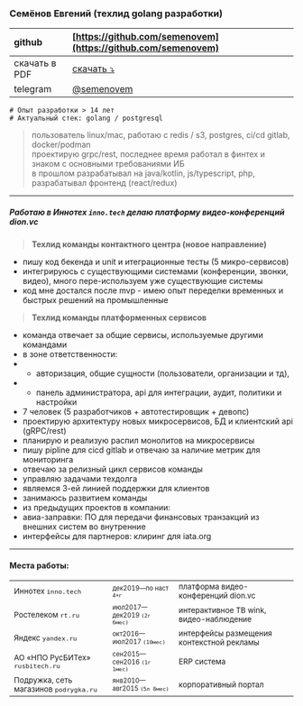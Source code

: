 ### Семёнов Евгений (техлид golang разработки)

| github        | [https://github.com/semenovem](https://github.com/semenovem)          |
|:--------------|:----------------------------------------------------------------------|
| скачать в PDF | [скачать ⤵️](https://github.com/semenovem/whoami/raw/main/resume.pdf) |
| telegram      | [@semenovem](https://t.me/semenovem)                                  |

```
# Опыт разработки > 14 лет
# Актуальный стек: golang / postgresql
```
> пользователь linux/mac, работаю с redis / s3, postgres, ci/cd gitlab, docker/podman  
> проектирую grpc/rest, последнее время работал в финтех и знаком с основными требованиями ИБ  
> в прошлом разрабатывал на java/kotlin, js/typescript, php, разрабатывал фронтенд (react/redux)  
<hr />

##### Работаю в Иннотех `inno.tech` делаю платформу видео-конференций dion.vc
> **Техлид команды контактного центра (новое направление)**  
- пишу код бекенда и unit и итеграционные тесты (5 микро-сервисов)  
- интегрируюсь с существующими системами (конференции, звонки, видео), много пере-используем уже существующие системы
- код мне достался после mvp - имею опыт переделки временных и быстрых решений на промышленные  
  

> **Техлид команды платформенных сервисов**
- команда отвечает за общие сервисы, используемые другими командами
- в зоне ответственности: 
- - авторизация, общие сущности (пользователи, организации и тд),
- - панель администратора, api для интеграции, аудит, политики и настройки
- 7 человек (5 разработчиков + автотестировщик + девопс)
- проектирую архитектуру новых микросервисов, БД и клиентский api (gRPC/rest) 
- планирую и реализую распил монолитов на микросервисы
- пишу pipline для cicd gitlab и отвечаю за наличие метрик для мониторинга
- отвечаю за релизный цикл сервисов команды 
- управляю задачами техдолга
- являемся 3-ей линией поддержки для клиентов
- занимаюсь развитием команды
- из предыдущих проектов в компании:
- авиа-заправки: ПО для передачи финансовых транзакций из внешних систем во внутренние
- интерфейсы для партнеров: клиринг для iata.org


<hr />  

#### Места работы:

|                                             |                                       |                                                                       |
|---------------------------------------------|:--------------------------------------|:----------------------------------------------------------------------|
| <sub>Иннотех `inno.tech`                    | <sub><sub>дек2019—по наст `4+г`       | <sub>платформа видео-конференций dion.vc |
| <sub>Ростелеком `rt.ru`                     | <sub><sub>июл2017—дек2019 `(2г 6мес)` | <sub>интерактивное ТВ wink, видео-наблюдение                          |
| <sub>Яндекс `yandex.ru`                     | <sub><sub>окт2016—июл2017 `(10мес)`   | <sub>интерфейсы размещения контекстной рекламы                        |
| <sub>АО «НПО РусБИТех» `rusbitech.ru`       | <sub><sub>сен2015—сен2016 `(1г 1мес)` | <sub>ERP система                                                      |           
| <sub>Подружка, сеть магазинов `podrygka.ru` | <sub><sub>янв2010—авг2015 `(5л 8мес)` | <sub>корпоративный портал                                             |

